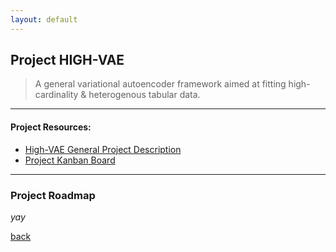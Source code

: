 ```yaml
---
layout: default
---
```


## Project HIGH-VAE

> A general variational autoencoder framework aimed at fitting high-cardinality & heterogenous tabular data.
  
  
  


* * *    


#### Project Resources:

*   [High-VAE General Project Description](https://kod5kod.github.io/PhDev/pages/HighVAE_general.pdf)
*   [Project Kanban Board](https://github.com/kod5kod/HighVAE/projects/1)
    





* * *  


### Project Roadmap


_yay_

[back](../)
